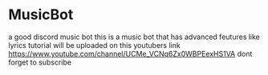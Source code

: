 # MusicBot
a good discord music bot
this is a music bot that has advanced feutures like lyrics 
tutorial will be uploaded on this youtubers link
https://www.youtube.com/channel/UCMe_VCNq6Zx0WBPEexHS1VA
dont forget to subscribe
